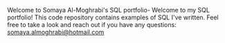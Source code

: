 Welcome to Somaya Al-Moghrabi's SQL portfolio-
Welcome to my SQL portfolio! This code repository contains examples of SQL I've written. Feel free to take a look and reach out if you have any questions: somaya.almoghrabi@hotmail.com
